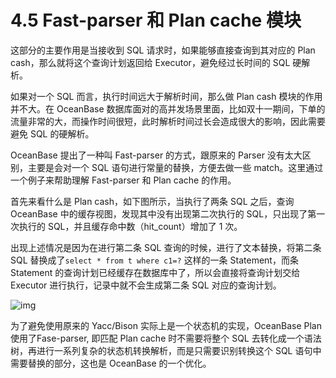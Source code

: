 # 4.5 Fast-parser 和 Plan cache 模块

这部分的主要作用是当接收到 SQL 请求时，如果能够直接查询到其对应的 Plan cash，那么就将这个查询计划返回给 Executor，避免经过长时间的 SQL 硬解析。

如果对一个 SQL 而言，执行时间远大于解析时间，那么做 Plan cash 模块的作用并不大。在 OceanBase 数据库面对的高并发场景里面，比如双十一期间，下单的流量非常的大，而操作时间很短，此时解析时间过长会造成很大的影响，因此需要避免 SQL 的硬解析。

OceanBase 提出了一种叫 Fast-parser 的方式，跟原来的 Parser 没有太大区别，主要是会对一个 SQL 语句进行常量的替换，方便去做一些 match。这里通过一个例子来帮助理解 Fast-parser 和 Plan cache 的作用。

首先来看什么是 Plan cash，如下图所示，当执行了两条 SQL 之后，查询 OceanBase 中的缓存视图，发现其中没有出现第二次执行的 SQL，只出现了第一次执行的 SQL，并且缓存命中数（hit_count）增加了 1 次。

出现上述情况是因为在进行第二条 SQL 查询的时候，进行了文本替换，将第二条 SQL 替换成了`select * from t where c1=?` 这样的一条 Statement，而条 Statement 的查询计划已经缓存在数据库中了，所以会直接将查询计划交给 Executor 进行执行，记录中就不会生成第二条 SQL 对应的查询计划。

![img](https://obbusiness-private.oss-cn-shanghai.aliyuncs.com/doc/img/kernel-quickstart/V1.0.0/zh-CN/4.sql-engine/6.fast-parser-plan-cache-01.png)

为了避免使用原来的 Yacc/Bison 实际上是一个状态机的实现，OceanBase Plan 使用了Fase-parser, 即匹配 Plan cache 时不需要将整个 SQL 去转化成一个语法树，再进行一系列复杂的状态机转换解析，而是只需要识别转换这个 SQL 语句中需要替换的部分，这也是 OceanBase 的一个优化。
